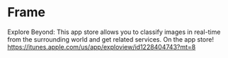 # Frame

Explore Beyond: This app store allows you to classify images in real-time from the surrounding world and get related services. On the app store! https://itunes.apple.com/us/app/exploview/id1228404743?mt=8

